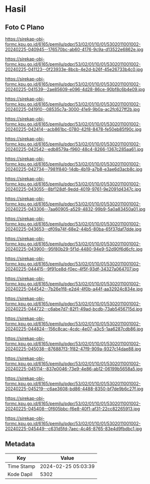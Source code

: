 # Hasil

## Foto C Plano

https://sirekap-obj-formc.kpu.go.id/6165/pemilu/pdpr/53/02/01/10/01/5302011001002-20240225-040945--176570bc-ab60-4176-9c9a-d13522e6862e.jpg

https://sirekap-obj-formc.kpu.go.id/6165/pemilu/pdpr/53/02/01/10/01/5302011001002-20240225-041123--0f23933e-8bcb-4e2d-b26f-45e26733b4c0.jpg

https://sirekap-obj-formc.kpu.go.id/6165/pemilu/pdpr/53/02/01/10/01/5302011001002-20240225-041539--2ae85609-e096-4d28-86ce-90bf8c6b4e09.jpg

https://sirekap-obj-formc.kpu.go.id/6165/pemilu/pdpr/53/02/01/10/01/5302011001002-20240225-041910--08535c7a-3000-41e9-9b0a-ac2fc627ff2b.jpg

https://sirekap-obj-formc.kpu.go.id/6165/pemilu/pdpr/53/02/01/10/01/5302011001002-20240225-042414--acb861bc-0780-42f8-8478-fe50eb85f90c.jpg

https://sirekap-obj-formc.kpu.go.id/6165/pemilu/pdpr/53/02/01/10/01/5302011001002-20240225-042542--edb8579a-f960-48c4-8266-1367c285aa61.jpg

https://sirekap-obj-formc.kpu.go.id/6165/pemilu/pdpr/53/02/01/10/01/5302011001002-20240225-042734--7981f840-14db-4b19-a7b8-e3ae6d3acb8c.jpg

https://sirekap-obj-formc.kpu.go.id/6165/pemilu/pdpr/53/02/01/10/01/5302011001002-20240225-043055--8bf128df-9edd-4019-9761-9e2091d4347c.jpg

https://sirekap-obj-formc.kpu.go.id/6165/pemilu/pdpr/53/02/01/10/01/5302011001002-20240225-043306--7aa60905-a529-4832-99b9-5a0a83450a01.jpg

https://sirekap-obj-formc.kpu.go.id/6165/pemilu/pdpr/53/02/01/10/01/5302011001002-20240225-043653--df09a74f-68e2-44b5-80ba-65f37daf7dde.jpg

https://sirekap-obj-formc.kpu.go.id/6165/pemilu/pdpr/53/02/01/10/01/5302011001002-20240225-043900--95f80b29-5f1d-4480-94e9-52d90f6d6cfc.jpg

https://sirekap-obj-formc.kpu.go.id/6165/pemilu/pdpr/53/02/01/10/01/5302011001002-20240225-044415--9f91ce8d-f0ec-4f5f-93df-34327a064707.jpg

https://sirekap-obj-formc.kpu.go.id/6165/pemilu/pdpr/53/02/01/10/01/5302011001002-20240225-044542--7b26e1f8-e2d4-4f0b-a44f-aa32924c834e.jpg

https://sirekap-obj-formc.kpu.go.id/6165/pemilu/pdpr/53/02/01/10/01/5302011001002-20240225-044722--c6abe7d7-82f1-49ad-bcdb-73ab5456715d.jpg

https://sirekap-obj-formc.kpu.go.id/6165/pemilu/pdpr/53/02/01/10/01/5302011001002-20240225-044824--156c8cac-4cdc-4e07-a3c5-1aa6287cdb86.jpg

https://sirekap-obj-formc.kpu.go.id/6165/pemilu/pdpr/53/02/01/10/01/5302011001002-20240225-045038--876887f3-1f82-47f9-909a-9327c14dae88.jpg

https://sirekap-obj-formc.kpu.go.id/6165/pemilu/pdpr/53/02/01/10/01/5302011001002-20240225-045114--837e0046-73e9-4e86-ab12-06199b5658a5.jpg

https://sirekap-obj-formc.kpu.go.id/6165/pemilu/pdpr/53/02/01/10/01/5302011001002-20240225-045219--c6ae3608-bd86-4488-8350-bf7de9b6c27f.jpg

https://sirekap-obj-formc.kpu.go.id/6165/pemilu/pdpr/53/02/01/10/01/5302011001002-20240225-045408--0f605bbc-f6e8-40f1-af31-22cc82265913.jpg

https://sirekap-obj-formc.kpu.go.id/6165/pemilu/pdpr/53/02/01/10/01/5302011001002-20240225-045449--c631d5fd-7aec-4c46-8765-83e4d9fbdbc1.jpg


## Metadata

| Key        | Value               |
| ---------- | ------------------- |
| Time Stamp | 2024-02-25 05:03:39 |
| Kode Dapil | 5302                |



